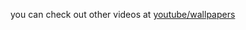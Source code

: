 you can check out other videos at [youtube/wallpapers](https://www.youtube.com/results?search_query=wallpapers)
